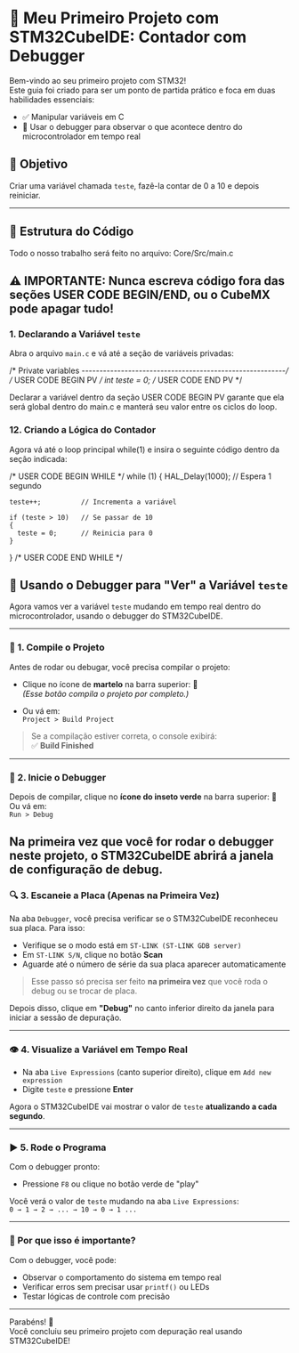 # 🧠 Meu Primeiro Projeto com STM32CubeIDE: Contador com Debugger

Bem-vindo ao seu primeiro projeto com STM32!  
Este guia foi criado para ser um ponto de partida prático e foca em duas habilidades essenciais:

- ✅ Manipular variáveis em C  
- 🐞 Usar o debugger para observar o que acontece dentro do microcontrolador em tempo real  

## 🎯 Objetivo

Criar uma variável chamada `teste`, fazê-la contar de 0 a 10 e depois reiniciar.

---

## 📁 Estrutura do Código

Todo o nosso trabalho será feito no arquivo:
Core/Src/main.c

⚠️ IMPORTANTE: Nunca escreva código fora das seções USER CODE BEGIN/END, ou o CubeMX pode apagar tudo!
---

### 1️. Declarando a Variável `teste`

Abra o arquivo `main.c` e vá até a seção de variáveis privadas:


/* Private variables ---------------------------------------------------------*/
/* USER CODE BEGIN PV */
int teste = 0;
/* USER CODE END PV */

Declarar a variável dentro da seção USER CODE BEGIN PV garante que ela será global dentro do main.c e manterá seu valor entre os ciclos do loop. 

### 12. Criando a Lógica do Contador
Agora vá até o loop principal while(1) e insira o seguinte código dentro da seção indicada:

/* USER CODE BEGIN WHILE */
  while (1)
  {
    HAL_Delay(1000);  // Espera 1 segundo

    teste++;          // Incrementa a variável

    if (teste > 10)   // Se passar de 10
    {
      teste = 0;      // Reinicia para 0
    }
  }
/* USER CODE END WHILE */

## 🐞 Usando o Debugger para "Ver" a Variável `teste`

Agora vamos ver a variável `teste` mudando em tempo real dentro do microcontrolador, usando o debugger do STM32CubeIDE.

---

### 🧱 1. Compile o Projeto

Antes de rodar ou debugar, você precisa compilar o projeto:

- Clique no ícone de **martelo** na barra superior: 🔨  
  *(Esse botão compila o projeto por completo.)*

- Ou vá em:  
  `Project > Build Project`

> Se a compilação estiver correta, o console exibirá:  
> ✅ **Build Finished**

---

### 🐛 2. Inicie o Debugger

Depois de compilar, clique no **ícone do inseto verde** na barra superior: 🐞  
Ou vá em:  
`Run > Debug`

Na **primeira vez que você for rodar o debugger neste projeto**, o STM32CubeIDE abrirá a janela de configuração de debug.
---

### 🔍 3. Escaneie a Placa (Apenas na Primeira Vez)

Na aba `Debugger`, você precisa verificar se o STM32CubeIDE reconheceu sua placa. Para isso:

- Verifique se o modo está em `ST-LINK (ST-LINK GDB server)`
- Em `ST-LINK S/N`, clique no botão **Scan**
- Aguarde até o número de série da sua placa aparecer automaticamente

> Esse passo só precisa ser feito **na primeira vez** que você roda o debug ou se trocar de placa.

Depois disso, clique em **"Debug"** no canto inferior direito da janela para iniciar a sessão de depuração.

---

### 👁️ 4. Visualize a Variável em Tempo Real

- Na aba `Live Expressions` (canto superior direito), clique em `Add new expression`
- Digite `teste` e pressione **Enter**

Agora o STM32CubeIDE vai mostrar o valor de `teste` **atualizando a cada segundo**.

---

### ▶️ 5. Rode o Programa

Com o debugger pronto:

- Pressione `F8` ou clique no botão verde de "play"

Você verá o valor de `teste` mudando na aba `Live Expressions`:  
`0 → 1 → 2 → ... → 10 → 0 → 1 ...`

---

### 🧠 Por que isso é importante?

Com o debugger, você pode:

- Observar o comportamento do sistema em tempo real  
- Verificar erros sem precisar usar `printf()` ou LEDs  
- Testar lógicas de controle com precisão

---

Parabéns! 🎉  
Você concluiu seu primeiro projeto com depuração real usando STM32CubeIDE!


